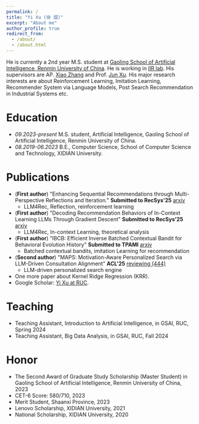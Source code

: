 ```yaml
---
permalink: /
title: "Yi Xu (徐 熠)"
excerpt: "About me"
author_profile: true
redirect_from: 
  - /about/
  - /about.html
---
```


He is currently a 2nd year M.S. student at [Gaoling School of Artificial Intelligence, Renmin University of China](http://ai.ruc.edu.cn/english/index.htm). He is working in [IIR lab](https://ruc-iir-lab.github.io/). His supervisors are AP. [Xiao Zhang](https://scholar.google.com/citations?user=5FZ6wbAAAAAJ&hl=zh-CN&oi=ao) and Prof. [Jun Xu](https://scholar.google.com/citations?user=su14mcEAAAAJ). His major research interests are about Reinforcement Learning, Imitation Learning, Recommender System via Language Models, Post Search Recommendation in Industrial Systems etc. 

Education
======
* *09.2023-present* M.S. student, Artificial Intelligence, Gaoling School of Artificial Intelligence, Renmin University of China.
* *08.2019-06.2023* B.E., Computer Science, School of Computer Science and Technology, XIDIAN University.

Publications
====== 
* (**First author**) "Enhancing Sequential Recommendations through Multi-Perspective Reflections and Iteration." **Submitted to RecSys'25** [arxiv](https://arxiv.org/abs/2409.06377)
  + LLM4Rec, Reflection, reinforcement learning
* (**First author**) "Decoding Recommendation Behaviors of In-Context Learning LLMs Through Gradient Descent" **Submitted to RecSys'25** [arxiv](https://arxiv.org/abs/2504.04386)
  + LLM4Rec, In-context Learning, theoretical analysis
* (**First author**) "IBCB: Efficient Inverse Batched Contextual Bandit for Behavioral Evolution History" **Submitted to TPAMI** [arxiv](https://arxiv.org/abs/2403.16075)
  + Batched contextual bandits, imitation Learning for recommendation 
* (**Second author**) "MAPS: Motivation-Aware Personalized Search via LLM-Driven Consultation Alignment" **ACL'25** [reviewing (444)](https://openreview.net/forum?id=lDrggbrkOs#discussion)
  + LLM-driven personalized search engine
* One more paper about Kernel Ridge Regression (KRR).
* Google Scholar: [Yi Xu at RUC](https://scholar.google.com.hk/citations?hl=zh-CN&user=90I2hUoAAAAJ). 

Teaching
======
* Teaching Assistant, Introduction to Artificial Intelligence, in GSAI, RUC, Spring 2024
* Teaching Assistant, Big Data Analysis, in GSAI, RUC, Fall 2024

Honor
======
* The Second Award of Graduate Study Scholarship (Master Student) in Gaoling School of Artificial Intelligence, Renmin University of China, 2023
* CET-6 Score: 580/710, 2023
* Merit Student, Shaanxi Province, 2023
* Lenovo Scholarship, XIDIAN University, 2021
* National Scholarship, XIDIAN University, 2020
